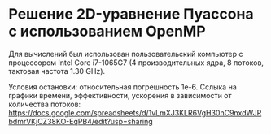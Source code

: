 # Решение 2D-уравнение Пуассона с использованием OpenMP
Для вычислений был использован пользовательский компьютер с процессором Intel Core i7-1065G7 (4 производительных ядра, 8 потоков, тактовая частота 1.30 GHz).

Условия остановки: относительная погрешность 1e-6. 
Сслыка на графики времени, эффективности, ускорения в зависимости от количества потоков: 
https://docs.google.com/spreadsheets/d/1vLmXJ3KLR6VgH30nC9nxdWJRbdmrVKjCZ38KO-EqPB4/edit?usp=sharing
